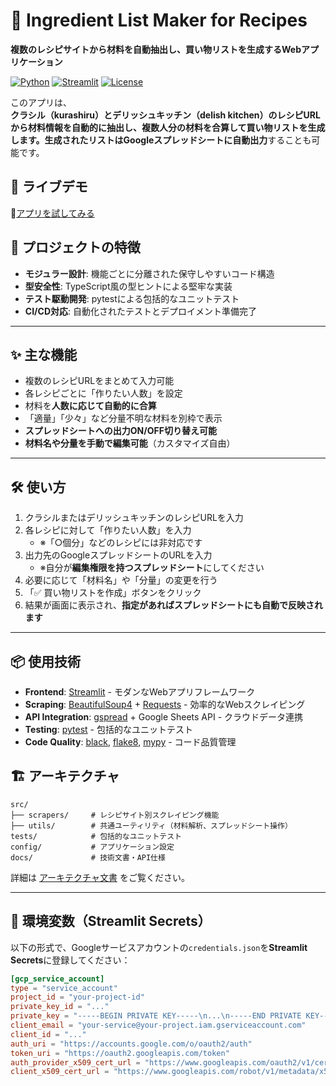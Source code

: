 # 🛒 Ingredient List Maker for Recipes

**複数のレシピサイトから材料を自動抽出し、買い物リストを生成するWebアプリケーション**

[![Python](https://img.shields.io/badge/Python-3.8+-blue.svg)](https://python.org)
[![Streamlit](https://img.shields.io/badge/Streamlit-1.0+-red.svg)](https://streamlit.io)
[![License](https://img.shields.io/badge/License-MIT-green.svg)](LICENSE)

このアプリは、**クラシル（kurashiru）とデリッシュキッチン（delish kitchen）**のレシピURLから材料情報を自動的に抽出し、複数人分の材料を合算して買い物リストを生成します。生成されたリストは**Googleスプレッドシートに自動出力**することも可能です。

## 🚀 ライブデモ  
📍[アプリを試してみる](https://ingredient-list-maker-dj2ly2z54u7u3wquznrcih.streamlit.app/)

## 🎯 プロジェクトの特徴

- **モジュラー設計**: 機能ごとに分離された保守しやすいコード構造
- **型安全性**: TypeScript風の型ヒントによる堅牢な実装
- **テスト駆動開発**: pytestによる包括的なユニットテスト
- **CI/CD対応**: 自動化されたテストとデプロイメント準備完了

---

## ✨ 主な機能

- 複数のレシピURLをまとめて入力可能  
- 各レシピごとに「作りたい人数」を設定  
- 材料を**人数に応じて自動的に合算**  
- 「適量」「少々」など分量不明な材料を別枠で表示  
- **スプレッドシートへの出力ON/OFF切り替え可能**  
- **材料名や分量を手動で編集可能**（カスタマイズ自由）

---

## 🛠 使い方

1. クラシルまたはデリッシュキッチンのレシピURLを入力  
2. 各レシピに対して「作りたい人数」を入力  
    - ※「○個分」などのレシピには非対応です  
3. 出力先のGoogleスプレッドシートのURLを入力  
    - ※自分が**編集権限を持つスプレッドシート**にしてください  
4. 必要に応じて「材料名」や「分量」の変更を行う  
5. 「✅ 買い物リストを作成」ボタンをクリック  
6. 結果が画面に表示され、**指定があればスプレッドシートにも自動で反映されます**

---

## 📦 使用技術

- **Frontend**: [Streamlit](https://streamlit.io/) - モダンなWebアプリフレームワーク
- **Scraping**: [BeautifulSoup4](https://www.crummy.com/software/BeautifulSoup/) + [Requests](https://requests.readthedocs.io/) - 効率的なWebスクレイピング
- **API Integration**: [gspread](https://github.com/burnash/gspread) + Google Sheets API - クラウドデータ連携
- **Testing**: [pytest](https://pytest.org/) - 包括的なユニットテスト
- **Code Quality**: [black](https://black.readthedocs.io/), [flake8](https://flake8.pycqa.org/), [mypy](https://mypy.readthedocs.io/) - コード品質管理

## 🏗️ アーキテクチャ

```
src/
├── scrapers/     # レシピサイト別スクレイピング機能
├── utils/        # 共通ユーティリティ（材料解析、スプレッドシート操作）
tests/            # 包括的なユニットテスト
config/           # アプリケーション設定
docs/             # 技術文書・API仕様
```

詳細は [アーキテクチャ文書](docs/architecture.md) をご覧ください。

---

## 🔐 環境変数（Streamlit Secrets）

以下の形式で、Googleサービスアカウントの`credentials.json`を**Streamlit Secrets**に登録してください：

```toml
[gcp_service_account]
type = "service_account"
project_id = "your-project-id"
private_key_id = "..."
private_key = "-----BEGIN PRIVATE KEY-----\n...\n-----END PRIVATE KEY-----\n"
client_email = "your-service@your-project.iam.gserviceaccount.com"
client_id = "..."
auth_uri = "https://accounts.google.com/o/oauth2/auth"
token_uri = "https://oauth2.googleapis.com/token"
auth_provider_x509_cert_url = "https://www.googleapis.com/oauth2/v1/certs"
client_x509_cert_url = "https://www.googleapis.com/robot/v1/metadata/x509/..."
